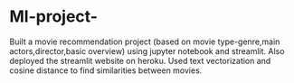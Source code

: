 # Ml-project-
Built a movie recommendation project (based on movie type-genre,main actors,director,basic overview) using jupyter notebook and streamlit. Also deployed the streamlit website on heroku. Used text vectorization and cosine distance to find similarities between movies.  
